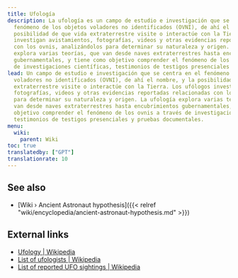```yaml
---
title: Ufología
description: La ufología es un campo de estudio e investigación que se centra en el
  fenómeno de los objetos voladores no identificados (OVNI), de ahí el nombre, y la
  posibilidad de que vida extraterrestre visite o interactúe con la Tierra. Los ufólogos
  investigan avistamientos, fotografías, videos y otras evidencias reportadas relacionadas
  con los ovnis, analizándolos para determinar su naturaleza y origen. La ufología
  explora varias teorías, que van desde naves extraterrestres hasta encubrimientos
  gubernamentales, y tiene como objetivo comprender el fenómeno de los ovnis a través
  de investigaciones científicas, testimonios de testigos presenciales y pruebas documentales.
lead: Un campo de estudio e investigación que se centra en el fenómeno de los objetos
  voladores no identificados (OVNI), de ahí el nombre, y la posibilidad de que vida
  extraterrestre visite o interactúe con la Tierra. Los ufólogos investigan avistamientos,
  fotografías, videos y otras evidencias reportadas relacionadas con los ovnis, analizándolos
  para determinar su naturaleza y origen. La ufología explora varias teorías, que
  van desde naves extraterrestres hasta encubrimientos gubernamentales, y tiene como
  objetivo comprender el fenómeno de los ovnis a través de investigaciones científicas,
  testimonios de testigos presenciales y pruebas documentales.
menu:
  wiki:
    parent: Wiki
toc: true
translatedby: ["GPT"]
translationrate: 10
---
```


## See also

- [Wiki › Ancient Astronaut hypothesis]({{< relref "wiki/encyclopedia/ancient-astronaut-hypothesis.md" >}})

## External links

- [Ufology | Wikipedia](https://en.wikipedia.org/wiki/Ufology)
- [List of ufologists | Wikipedia](https://en.wikipedia.org/wiki/List_of_ufologists)
- [List of reported UFO sightings | Wikipedia](https://en.wikipedia.org/wiki/List_of_reported_UFO_sightings)
